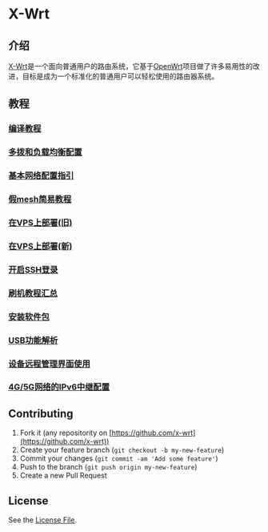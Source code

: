 # X-Wrt

## 介绍

[X-Wrt](https://x-wrt.com/)是一个面向普通用户的路由系统，它基于[OpenWrt](https://openwrt.org/)项目做了许多易用性的改进，目标是成为一个标准化的普通用户可以轻松使用的路由器系统。

## 教程

### [编译教程](./docs/build/)
### [多拨和负载均衡配置](./docs/xwan/)
### [基本网络配置指引](./docs/net-basic/)
### [假mesh简易教程](https://github.com/x-wrt/com.x-wrt/blob/master/luci-app-fakemesh/README.md)
### [在VPS上部署(旧)](./docs/install-on-vps/)
### [在VPS上部署(新)](./docs/install-on-vps2/)
### [开启SSH登录](./docs/ssh-open/)
### [刷机教程汇总](./docs/tutorial/)
### [安装软件包](./docs/opkg/)
### [USB功能解析](./docs/USB/)
### [设备远程管理界面使用](https://x-wrt.dev/)
### [4G/5G网络的IPv6中继配置](./docs/ipv6-docs/relay.md)

## Contributing

1. Fork it (any repositority on [https://github.com/x-wrt](https://github.com/x-wrt))
2. Create your feature branch (`git checkout -b my-new-feature`)
3. Commit your changes (`git commit -am 'Add some feature'`)
4. Push to the branch (`git push origin my-new-feature`)
5. Create a new Pull Request

## License

See the [License File](./LICENSE.md).
